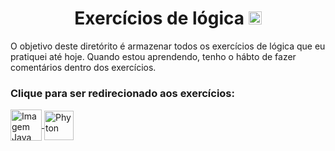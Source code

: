 <h1 align="center">
  Exercícios de lógica
  <a href="https://i.gifer.com/VZvw.gif"> 
    <img alt="Gab-Js" src="https://user-images.githubusercontent.com/92516683/173963013-b89a4627-a2c2-44a6-9a52-d4e47771d20f.gif" height="21px" width="21px">
  </a>
</h1>

<p>
  O objetivo deste diretórito é armazenar todos os exercícios de lógica que eu pratiquei até hoje. Quando estou aprendendo, tenho o hábto de fazer comentários dentro dos exercícios.
</p>

<h3> 
  Clique para ser redirecionado aos exercícios:
</h3>
 
<div>
    <a href="https://github.com/GabStabile/ExerciciosLogica/tree/main/Exercicios/Java"> <img align="center" title="Java" alt="Imagem Java" height="50" width="50" src="https://cdn.jsdelivr.net/gh/devicons/devicon/icons/java/java-original.svg"> </a>
    <a href="https://github.com/GabStabile/ExerciciosLogica/tree/main/Exercicios/Python"> <img align="center" title="Phyton" alt="Phyton" margin-left="10" height="47" width="47" src="https://cdn.jsdelivr.net/gh/devicons/devicon/icons/python/python-original.svg"> </a>
</div>
